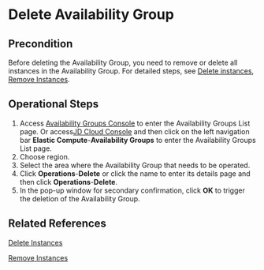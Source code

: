 # Delete Availability Group

## Precondition

Before deleting the Availability Group, you need to remove or delete all instances in the Availability Group. For detailed steps, see [Delete instances](../../Virtual-Machines/Operation-Guide/Instance/Delete-Instance.md), [Remove Instances](../../Virtual-Machines/Operation-Guide/Instance-Template/Create-Instance-Template.md).

## Operational Steps

1. Access [Availability Groups Console](https://cns-console.jdcloud.com/availabilitygroup/list) to enter the Availability Groups List page. Or access[JD Cloud Console](https://console.jdcloud.com) and then click on the left navigation bar **Elastic Compute**-**Availability Groups** to enter the Availability Groups List page.
2. Choose region.
3. Select the area where the Availability Group that needs to be operated.
4. Click **Operations**-**Delete** or click the name to enter its details page and then click **Operations**-**Delete**.
5. In the pop-up window for secondary confirmation, click **OK** to trigger the deletion of the Availability Group.


## Related References

[Delete Instances](../../Virtual-Machines/Operation-Guide/Instance/Delete-Instance.md)

[Remove Instances](../../Virtual-Machines/Operation-Guide/Instance-Template/Create-Instance-Template.md)
